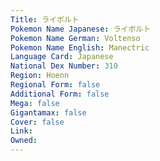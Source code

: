 ```yaml
---
﻿Title: ライボルト
Pokemon Name Japanese: ライボルト
Pokemon Name German: Voltenso
Pokemon Name English: Manectric
Language Card: Japanese
National Dex Number: 310
Region: Hoenn
Regional Form: false
Additional Form: false
Mega: false
Gigantamax: false
Cover: false
Link: 
Owned: 
---
```

